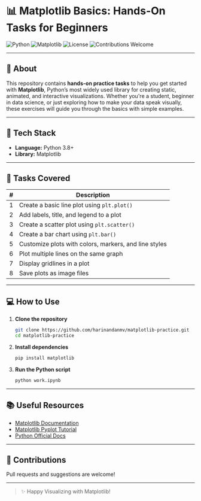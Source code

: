 # 📊 Matplotlib Basics: Hands-On Tasks for Beginners

![Python](https://img.shields.io/badge/Python-3.8%2B-blue?logo=python)
![Matplotlib](https://img.shields.io/badge/Matplotlib-Data%20Visualization-orange?logo=python)
![License](https://img.shields.io/badge/License-MIT-brightgreen)
![Contributions Welcome](https://img.shields.io/badge/Contributions-Welcome-ff69b4)

---

## 📌 About

This repository contains **hands-on practice tasks** to help you get started with **Matplotlib**, Python’s most widely used library for creating static, animated, and interactive visualizations. Whether you're a student, beginner in data science, or just exploring how to make your data speak visually, these exercises will guide you through the basics with simple examples.

---

## 🧰 Tech Stack

- **Language:** Python 3.8+
- **Library:** Matplotlib

---

## 🚀 Tasks Covered

| #  | Description |
|----|-------------|
| 1  | Create a basic line plot using `plt.plot()` |
| 2  | Add labels, title, and legend to a plot |
| 3  | Create a scatter plot using `plt.scatter()` |
| 4  | Create a bar chart using `plt.bar()` |
| 5  | Customize plots with colors, markers, and line styles |
| 6  | Plot multiple lines on the same graph |
| 7  | Display gridlines in a plot |
| 8  | Save plots as image files |

---

## 💻 How to Use

1. **Clone the repository**
   ```bash
   git clone https://github.com/harinandanmv/matplotlib-practice.git
   cd matplotlib-practice
   ```

2. **Install dependencies**
   ```bash
   pip install matplotlib
   ```

3. **Run the Python script**
   ```bash
   python work.ipynb
   ```

---

## 📚 Useful Resources

- [Matplotlib Documentation](https://matplotlib.org/stable/contents.html)
- [Matplotlib Pyplot Tutorial](https://matplotlib.org/stable/tutorials/introductory/pyplot.html)
- [Python Official Docs](https://docs.python.org/3/)

---

## 🙌 Contributions

Pull requests and suggestions are welcome!  

---

> ✨ Happy Visualizing with Matplotlib!
